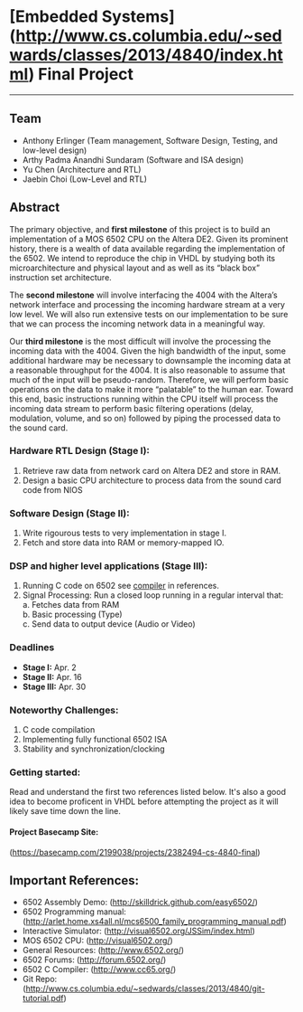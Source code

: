 # [Embedded Systems] (http://www.cs.columbia.edu/~sedwards/classes/2013/4840/index.html) Final Project

---
## Team
* Anthony Erlinger (Team management, Software Design, Testing, and
low-level design)
* Arthy Padma Anandhi Sundaram (Software and ISA design)
* Yu Chen (Architecture and RTL)
* Jaebin Choi (Low-Level and RTL)

## Abstract
The primary objective, and **first milestone** of this project is to build an implementation of a
MOS 6502 CPU on the Altera DE2.  Given its prominent history, there is a
wealth of data available regarding the implementation of the 6502. We
intend to reproduce the chip in VHDL by studying both its
microarchitecture and physical layout and as well as its “black box”
instruction set architecture.  

The **second milestone** will involve interfacing the 4004 with the Altera’s
network interface and processing the incoming hardware stream at a very
low level. We will also run extensive tests on our implementation to be
sure that we can process the incoming network data in a meaningful way.

Our **third milestone** is the most difficult will involve the processing
the incoming data with the 4004. Given the high bandwidth of the input,
some additional hardware may be necessary to downsample the incoming
data at a reasonable throughput for the 4004. It is also reasonable to
assume that much of the input will be pseudo-random. Therefore, we will
perform basic operations on the data to make it more “palatable” to the
human ear. Toward this end, basic instructions running within the CPU
itself will process the incoming data stream to perform basic filtering
operations (delay, modulation, volume, and so on) followed by piping the
processed data to the sound card.


### Hardware RTL Design (Stage I):
1. Retrieve raw data from network card on Altera DE2 and store in RAM.
2. Design a basic CPU architecture to process data from the sound card
code from NIOS

### Software Design (Stage II):
1. Write rigourous tests to very implementation in stage I.
2. Fetch and store data into RAM or memory-mapped IO.


### DSP and higher level applications (Stage III):
1. Running C code on 6502 see [compiler](http://www.cc65.org) in references.
3. Signal Processing: Run a closed loop running in a regular interval that:  
  a. Fetches data from RAM  
  b. Basic processing (Type)  
  c. Send data to output device (Audio or Video)  

### Deadlines
 * **Stage I:** Apr. 2  
 * **Stage II:** Apr. 16  
 * **Stage III:** Apr. 30  
 

### Noteworthy Challenges:
1. C code compilation  
2. Implementing fully functional 6502 ISA  
3. Stability and synchronization/clocking  

### Getting started:
Read and understand the first two references listed below. It's also a
good idea to become proficent in VHDL before attempting the project as
it will likely save time down the line.

#### Project Basecamp Site:
(https://basecamp.com/2199038/projects/2382494-cs-4840-final)

## Important References:
* 6502 Assembly Demo: (http://skilldrick.github.com/easy6502/)
* 6502 Programming manual: (http://arlet.home.xs4all.nl/mcs6500_family_programming_manual.pdf)
* Interactive Simulator: (http://visual6502.org/JSSim/index.html)
* MOS 6502 CPU: (http://visual6502.org/)
* General Resources: (http://www.6502.org/)
* 6502 Forums: (http://forum.6502.org/)
* 6502 C Compiler: (http://www.cc65.org/)
* Git Repo: (http://www.cs.columbia.edu/~sedwards/classes/2013/4840/git-tutorial.pdf) 
